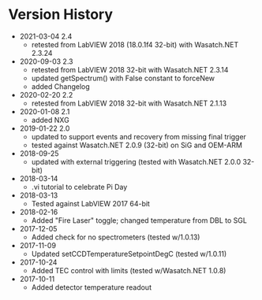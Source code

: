 # Version History

- 2021-03-04 2.4
    - retested from LabVIEW 2018 (18.0.1f4 32-bit) with Wasatch.NET 2.3.24
- 2020-09-03 2.3
    - retested from LabVIEW 2018 32-bit with Wasatch.NET 2.3.14
    - updated getSpectrum() with False constant to forceNew
    - added Changelog
- 2020-02-20 2.2
    - retested from LabVIEW 2018 32-bit with Wasatch.NET 2.1.13
- 2020-01-08 2.1
    - added NXG
- 2019-01-22 2.0
    - updated to support events and recovery from missing final trigger
    - tested against Wasatch.NET 2.0.9 (32-bit) on SiG and OEM-ARM
- 2018-09-25 
    - updated with external triggering (tested with Wasatch.NET 2.0.0 32-bit)
- 2018-03-14 
    - .vi tutorial to celebrate Pi Day
- 2018-03-13 
    - Tested against LabVIEW 2017 64-bit
- 2018-02-16 
    - Added "Fire Laser" toggle; changed temperature from DBL to SGL
- 2017-12-05 
    - Added check for no spectrometers (tested w/1.0.13)
- 2017-11-09 
    - Updated setCCDTemperatureSetpointDegC (tested w/1.0.11)
- 2017-10-24 
    - Added TEC control with limits (tested w/Wasatch.NET 1.0.8)
- 2017-10-11 
    - Added detector temperature readout
